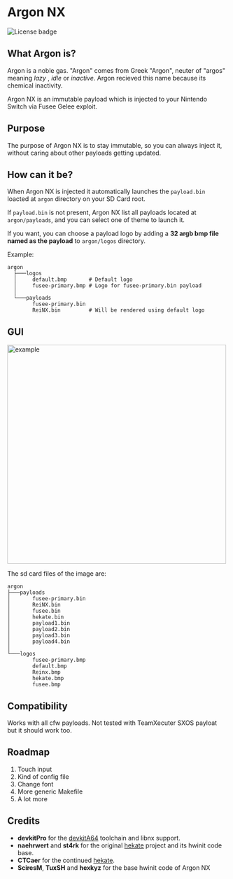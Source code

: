 # Argon NX
![License badge](https://img.shields.io/badge/license-GPLv3-blue.svg)

## What Argon is?

Argon is a noble gas.
"Argon" comes from Greek "Argon", neuter of "argos" meaning *lazy* , *idle* or *inactive*.
Argon recieved this name because its chemical inactivity.

Argon NX is an immutable payload which is injected to your Nintendo Switch via Fusee Gelee exploit.

## Purpose 

The purpose of Argon NX is to stay immutable, so you can always inject it, without caring about other payloads getting updated.

## How can it be?

When Argon NX is injected it automatically launches the `payload.bin` loacted at `argon` directory on your SD Card root. 

If `payload.bin` is not present, Argon NX list all payloads located at `argon/payloads`, and you can select one of theme to launch it.

If you want, you can choose a payload logo by adding a **32 argb bmp file named as the payload** to `argon/logos` directory.

Example:
```
argon
  ├───logos
  │     default.bmp       # Default logo
  │     fusee-primary.bmp # Logo for fusee-primary.bin payload
  │
  └───payloads
        fusee-primary.bin
        ReiNX.bin         # Will be rendered using default logo
```

## GUI

<img src="img/example.jpg" alt="example" width="500">

The sd card files of the image are:
```
argon
├───payloads
│       fusee-primary.bin
│       ReiNX.bin
│       fusee.bin
│       hekate.bin
│       payload1.bin
│       payload2.bin
│       payload3.bin
│       payload4.bin
│
└───logos
        fusee-primary.bmp
        default.bmp
        Reinx.bmp
        hekate.bmp
        fusee.bmp
```

## Compatibility

Works with all cfw payloads. 
Not tested with TeamXecuter SXOS payloat but it should work too.

## Roadmap

1. Touch input
2. Kind of config file
3. Change font
4. More generic Makefile
5. A lot more

## Credits

* __devkitPro__ for the [devkitA64](https://devkitpro.org/) toolchain and libnx support.
* __naehrwert__ and __st4rk__ for the original [hekate](https://github.com/nwert/hekate) project and its hwinit code base.
* __CTCaer__ for the continued [hekate](https://github.com/CTCaer/hekate).
* __SciresM__, __TuxSH__ and __hexkyz__ for the base hwinit code of Argon NX

